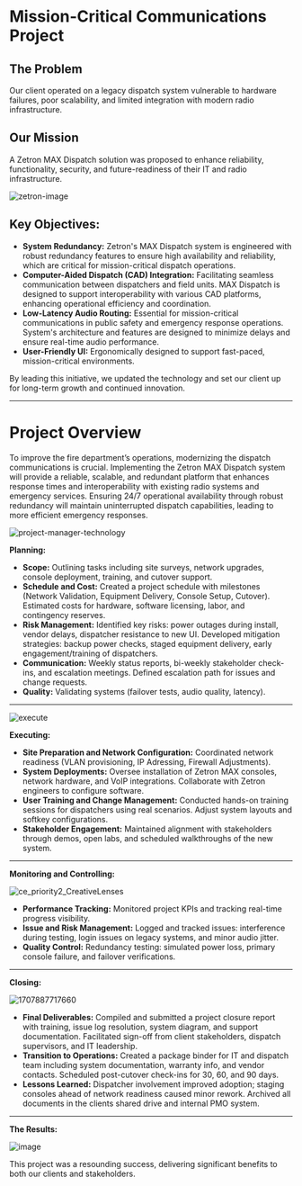# Mission-Critical Communications Project

## The Problem ##
Our client operated on a legacy dispatch system vulnerable to hardware failures, poor scalability, and limited integration with modern radio infrastructure.

## Our Mission
A Zetron MAX Dispatch solution was proposed to enhance reliability, functionality, security, and future-readiness of their IT and radio infrastructure.

![zetron-image](https://github.com/user-attachments/assets/9da99af3-259f-4e04-ae40-b40254b6ed0d)



## Key Objectives:
- **System Redundancy:** Zetron's MAX Dispatch system is engineered with robust redundancy features to ensure high availability and reliability, which are critical for mission-critical dispatch operations.
- **Computer-Aided Dispatch (CAD) Integration:** Facilitating seamless communication between dispatchers and field units. MAX Dispatch is designed to support interoperability with various CAD platforms, enhancing operational efficiency and coordination.
- **Low-Latency Audio Routing:** Essential for mission-critical communications in public safety and emergency response operations. System's architecture and features are designed to minimize delays and ensure real-time audio performance.
- **User-Friendly UI:** Ergonomically designed to support fast-paced, mission-critical environments.

By leading this initiative, we updated the technology and set our client up for long-term growth and continued innovation.

---

# Project Overview
To improve the fire department’s operations, modernizing the dispatch communications is crucial. Implementing the Zetron MAX Dispatch system will provide a reliable, scalable, and redundant platform that enhances response times and interoperability with existing radio systems and emergency services. Ensuring 24/7 operational availability through robust redundancy will maintain uninterrupted dispatch capabilities, leading to more efficient emergency responses.


![project-manager-technology](https://github.com/user-attachments/assets/3ed43adc-d23e-43ee-8580-f4ff2c1406e7)


**Planning:**

- **Scope:** Outlining tasks including site surveys, network upgrades, console deployment, training, and cutover support.
- **Schedule and Cost:** Created a project schedule with milestones (Network Validation, Equipment Delivery, Console Setup, Cutover). Estimated costs for hardware, software licensing, labor, and contingency reserves.
- **Risk Management:** Identified key risks: power outages during install, vendor delays, dispatcher resistance to new UI. Developed mitigation strategies: backup power checks, staged equipment delivery, early engagement/training of dispatchers.
- **Communication:** Weekly status reports, bi-weekly stakeholder check-ins, and escalation meetings. Defined escalation path for issues and change requests.
- **Quality:** Validating systems (failover tests, audio quality, latency).

---

![execute](https://github.com/user-attachments/assets/3602d1d8-726c-4a6a-b5ed-ef8ec9b5c5eb)



**Executing:**

- **Site Preparation and Network Configuration:** Coordinated network readiness (VLAN provisioning, IP Adressing, Firewall Adjustments).
- **System Deployments:** Oversee installation of Zetron MAX consoles, network hardware, and VoIP integrations. Collaborate with Zetron engineers to configure software.
- **User Training and Change Management:** Conducted hands-on training sessions for dispatchers using real scenarios. Adjust system layouts and softkey configurations.
- **Stakeholder Engagement:** Maintained alignment with stakeholders through demos, open labs, and scheduled walkthroughs of the new system.

---

**Monitoring and Controlling:**

![ce_priority2_CreativeLenses](https://github.com/user-attachments/assets/f851d6a4-7041-4034-92da-577cb3fa6df6)
 

- **Performance Tracking:** Monitored project KPIs and tracking real-time progress visibility.
- **Issue and Risk Management:** Logged and tracked issues: interference during testing, login issues on legacy systems, and minor audio jitter.
- **Quality Control:** Redundancy testing: simulated power loss, primary console failure, and failover verifications.

---

**Closing:**

![1707887717660](https://github.com/user-attachments/assets/75aede18-1684-498b-a8a1-f3f82217bd0b)



- **Final Deliverables:** Compiled and submitted a project closure report with training, issue log resolution, system diagram, and support documentation. Facilitated sign-off from client stakeholders, dispatch supervisors, and IT leadership.
- **Transition to Operations:** Created a package binder for IT and dispatch team including system documentation, warranty info, and vendor contacts. Scheduled post-cutover check-ins for 30, 60, and 90 days.
- **Lessons Learned:** Dispatcher involvement improved adoption; staging consoles ahead of network readiness caused minor rework. Archived all documents in the clients shared drive and internal PMO system.

---

**The Results:**

![image](https://github.com/user-attachments/assets/769222cc-793b-4e94-b230-e454c210450f)



This project was a resounding success, delivering significant benefits to both our clients and stakeholders. 




